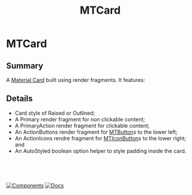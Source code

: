 ﻿---
uid: C.MTCard
title: MTCard
---
# MTCard

## Summary

A [Material Card](https://github.com/material-components/material-components-web/tree/v7.0.0/packages/mdc-card#cards) built using render fragments. It features:

## Details

- Card style of Raised or Outlined;
- A Primary render fragment for non clickable content;
- A PrimaryAction render fragment for clickable content;
- An ActionButtons render fragment for [MTButton](xref:C.MTButton)s to the lower left;
- An ActionIcons rendre fragment for [MTIconButton](xref:C.MTIconButton)s to the lower right; and
- An AutoStyled boolean option helper to style padding inside the card.

&nbsp;

&nbsp;

[![Components](https://img.shields.io/static/v1?label=Components&message=Core&color=blue)](xref:A.CoreComponents)
[![Docs](https://img.shields.io/static/v1?label=API%20Documentation&message=MTCard&color=brightgreen)](xref:BlazorMdc.MTCard)